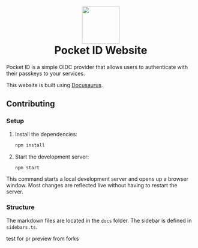 # <div align="center"><img  src="https://github.com/user-attachments/assets/4ceb2708-9f29-4694-b797-be833efce17d" width="100"/> </br>Pocket ID Website</div>

Pocket ID is a simple OIDC provider that allows users to authenticate with their passkeys to your services.

This website is built using [Docusaurus](https://docusaurus.io/).

## Contributing

### Setup

1. Install the dependencies:
   ```bash
   npm install
   ```
2. Start the development server:
   ```bash
   npm start
   ```

This command starts a local development server and opens up a browser window. Most changes are reflected live without having to restart the server.

### Structure
The markdown files are located in the `docs` folder. The sidebar is defined in `sidebars.ts`.

test for pr preview from forks 

